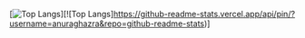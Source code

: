 [![Top Langs](https://github-readme-stats.vercel.app/api/top-langs/?username=arielsaulnier&layout=compact)][![Top Langs]https://github-readme-stats.vercel.app/api/pin/?username=anuraghazra&repo=github-readme-stats)]
